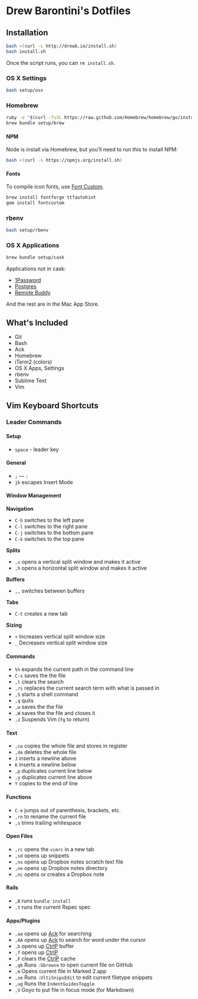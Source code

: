 Drew Barontini's Dotfiles
=========================

Installation
------------

```bash
bash <(curl -s http://drewb.io/install.sh)
bash install.sh
```

Once the script runs, you can `rm install.sh`.

### OS X Settings

```bash
bash setup/osx
```

### Homebrew

```bash
ruby -e "$(curl -fsSL https://raw.github.com/Homebrew/homebrew/go/install)"
brew bundle setup/brew
```

#### NPM

Node is install via Homebrew, but you'll need to run this to install NPM:

```bash
bash <(curl -s https://npmjs.org/install.sh)
```

#### Fonts

To compile icon fonts, use [Font Custom](http://fontcustom.com/).

```bash
brew install fontforge ttfautohint
gem install fontcustom
```

### rbenv

```bash
bash setup/rbenv
```

### OS X Applications

```bash
brew bundle setup/cask
```

Applications not in cask:

- [1Password](https://agilebits.com/onepassword/mac)
- [Postgres](http://postgresapp.com/)
- [Remote Buddy](http://www.iospirit.com/products/remotebuddy/)

And the rest are in the Mac App Store.

What's Included
---------------

- Git
- Bash
- Ack
- Homebrew
- iTerm2 (colors)
- OS X Apps, Settings
- rbenv
- Sublime Text
- Vim

Vim Keyboard Shortcuts
----------------------

### Leader Commands

#### Setup

- `space` - leader key

#### General

- `;` &mdash; `:`
- `jk` escapes Insert Mode

#### Window Management

**Navigation**

- `C-h` switches to the left pane
- `C-l` switches to the right pane
- `C-j` switches to the bottom pane
- `C-k` switches to the top pane

**Splits**

- `,v` opens a vertical split window and makes it active
- `,h` opens a horizontal split window and makes it active

**Buffers**

- `,,` switches between buffers

**Tabs**

- `C-t` creates a new tab

**Sizing**

- `+` Increases vertical split window size
- `_` Decreases vertical split window size

#### Commands

- `%%` expands the current path in the command line
- `C-s` saves the the file
- `,l` clears the search
- `,rs` replaces the current search term with what is passed in
- `,S` starts a shell command
- `,q` quits
- `,w` saves the the file
- `,W` saves the the file and closes it
- `,z` Suspends Vim (`fg` to return)

#### Text

- `,co` copies the whole file and stores in register
- `,do` deletes the whole file
- `J` inserts a newline above
- `K` inserts a newline below
- `,p` duplicates current line below
- `,y` duplicates current line above
- `Y` copies to the end of line

#### Functions

- `C-e` jumps out of parenthesis, brackets, etc.
- `,rn` to rename the current file
- `,s` trims trailing whitespace

#### Open Files

- `,rc` opens the `vimrc` in a new tab
- `,sd` opens up snippets
- `,ns` opens up Dropbox notes scratch text file
- `,no` opens up Dropbox notes directory
- `,nc` opens or creates a Dropbox note

#### Rails

- `,B` runs `bundle install`
- `,t` runs the current Rspec spec

#### Apps/Plugins

- `,aa` opens up [Ack](https://github.com/mileszs/ack.vim) for searching
- `,AA` opens up [Ack](https://github.com/mileszs/ack.vim) to search for word under the cursor
- `,b` opens up [CtrlP](https://github.com/kien/ctrlp.vim) buffer
- `,f` opens up [CtrlP](https://github.com/kien/ctrlp.vim)
- `,F` clears the [CtrlP](https://github.com/kien/ctrlp.vim) cache
- `,gb` Runs `:Gbrowse` to open current file on GitHub
- `,m` Opens current file in Marked 2.app
- `,se` Runs `:UltiSnipsEdit` to edit current filetype snippets
- `,ug` Runs the `IndentGuidesToggle`
- `,V` Goyo to put file in focus mode (for Markdown)

